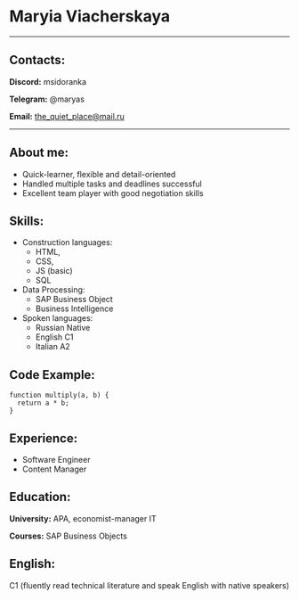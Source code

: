 # Maryia Viacherskaya

----------
## Contacts:

**Discord:** msidoranka

**Telegram:** @maryas

**Email:** the_quiet_place@mail.ru

---------------

## About me:

* Quick-learner, flexible and detail-oriented
* Handled multiple tasks and deadlines successful
* Excellent team player with good negotiation skills

## Skills:

* Construction languages:     
    + HTML,     
    + CSS,     
    + JS (basic)    
    + SQL    
* Data Processing:
    + SAP Business Object
    + Business Intelligence
* Spoken languages:
    + Russian Native
    + English C1
    + Italian A2

## Code Example:
```
function multiply(a, b) {
  return a * b;
}
```

## Experience:
* Software Engineer
* Content Manager

## Education:
**University:** APA, economist-manager IT

**Courses:** SAP Business Objects

## English:
C1 (fluently read technical literature and speak English with native speakers)
